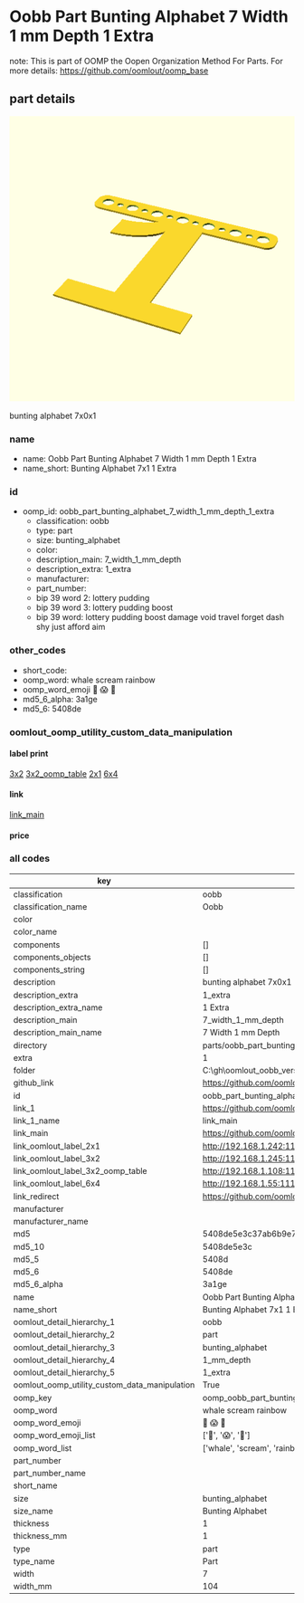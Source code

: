 # Oobb Part Bunting Alphabet 7 Width 1 mm Depth 1 Extra  

note: This is part of OOMP the Oopen Organization Method For Parts. For more details: https://github.com/oomlout/oomp_base

##  part details
  

[![](3dpr.png)](3dpr.png)

bunting alphabet 7x0x1



### name
* name: Oobb Part Bunting Alphabet 7 Width 1 mm Depth 1 Extra
* name_short: Bunting Alphabet 7x1 1 Extra
### id
* oomp_id: oobb_part_bunting_alphabet_7_width_1_mm_depth_1_extra
  * classification: oobb
  * type: part
  * size: bunting_alphabet
  * color: 
  * description_main: 7_width_1_mm_depth
  * description_extra: 1_extra
  * manufacturer: 
  * part_number: 
  * bip 39 word 2: lottery pudding
  * bip 39 word 3: lottery pudding boost
  * bip 39 word: lottery pudding boost damage void travel forget dash shy just afford aim

### other_codes
* short_code: 
* oomp_word: whale scream rainbow
* oomp_word_emoji :whale: :scream: :rainbow:
* md5_6_alpha: 3a1ge
* md5_6: 5408de






### oomlout_oomp_utility_custom_data_manipulation
#### label print
[3x2](http://192.168.1.245:1112/?label=oomp%203a1ge)
[3x2_oomp_table](http://192.168.1.108:1112/?label=oomp%203a1ge)
[2x1](http://192.168.1.242:1112/?label=oomp%203a1ge)
[6x4](http://192.168.1.55:1112/?label=oomp%203a1ge)    

#### link

[link_main](https://github.com/oomlout/oomlout_oobb_version_4_generated_parts/tree/main/navigation_oomp/oobb/part/bunting_alphabet/7_width_1_mm_depth/1_extra/part)                              

#### price







### all codes 
| key | value |  
| --- | --- |  
| classification | oobb |  
| classification_name | Oobb |  
| color |  |  
| color_name |  |  
| components | [] |  
| components_objects | [] |  
| components_string | [] |  
| description | bunting alphabet 7x0x1 |  
| description_extra | 1_extra |  
| description_extra_name | 1 Extra |  
| description_main | 7_width_1_mm_depth |  
| description_main_name | 7 Width 1 mm Depth |  
| directory | parts/oobb_part_bunting_alphabet_7_width_1_mm_depth_1_extra |  
| extra | 1 |  
| folder | C:\gh\oomlout_oobb_version_4_generated_parts\parts\oobb_part_bunting_alphabet_7_width_1_mm_depth_1_extra |  
| github_link | https://github.com/oomlout/oomlout_oomp_part_src/tree/main/parts/oobb_part_bunting_alphabet_7_width_1_mm_depth_1_extra |  
| id | oobb_part_bunting_alphabet_7_width_1_mm_depth_1_extra |  
| link_1 | https://github.com/oomlout/oomlout_oobb_version_4_generated_parts/tree/main/navigation_oomp/oobb/part/bunting_alphabet/7_width_1_mm_depth/1_extra/part |  
| link_1_name | link_main |  
| link_main | https://github.com/oomlout/oomlout_oobb_version_4_generated_parts/tree/main/navigation_oomp/oobb/part/bunting_alphabet/7_width_1_mm_depth/1_extra/part |  
| link_oomlout_label_2x1 | http://192.168.1.242:1112/?label=oomp%203a1ge |  
| link_oomlout_label_3x2 | http://192.168.1.245:1112/?label=oomp%203a1ge |  
| link_oomlout_label_3x2_oomp_table | http://192.168.1.108:1112/?label=oomp%203a1ge |  
| link_oomlout_label_6x4 | http://192.168.1.55:1112/?label=oomp%203a1ge |  
| link_redirect | https://github.com/oomlout/oomlout_oobb_version_4_generated_parts/tree/main/parts/oobb_bunting_alphabet_07_01_ex_1 |  
| manufacturer |  |  
| manufacturer_name |  |  
| md5 | 5408de5e3c37ab6b9e7ac370336b4c20 |  
| md5_10 | 5408de5e3c |  
| md5_5 | 5408d |  
| md5_6 | 5408de |  
| md5_6_alpha | 3a1ge |  
| name | Oobb Part Bunting Alphabet 7 Width 1 mm Depth 1 Extra |  
| name_short | Bunting Alphabet 7x1 1 Extra |  
| oomlout_detail_hierarchy_1 | oobb |  
| oomlout_detail_hierarchy_2 | part |  
| oomlout_detail_hierarchy_3 | bunting_alphabet |  
| oomlout_detail_hierarchy_4 | 1_mm_depth |  
| oomlout_detail_hierarchy_5 | 1_extra |  
| oomlout_oomp_utility_custom_data_manipulation | True |  
| oomp_key | oomp_oobb_part_bunting_alphabet_7_width_1_mm_depth_1_extra |  
| oomp_word | whale scream rainbow |  
| oomp_word_emoji | :whale: :scream: :rainbow: |  
| oomp_word_emoji_list | [':whale:', ':scream:', ':rainbow:'] |  
| oomp_word_list | ['whale', 'scream', 'rainbow'] |  
| part_number |  |  
| part_number_name |  |  
| short_name |  |  
| size | bunting_alphabet |  
| size_name | Bunting Alphabet |  
| thickness | 1 |  
| thickness_mm | 1 |  
| type | part |  
| type_name | Part |  
| width | 7 |  
| width_mm | 104 |  
